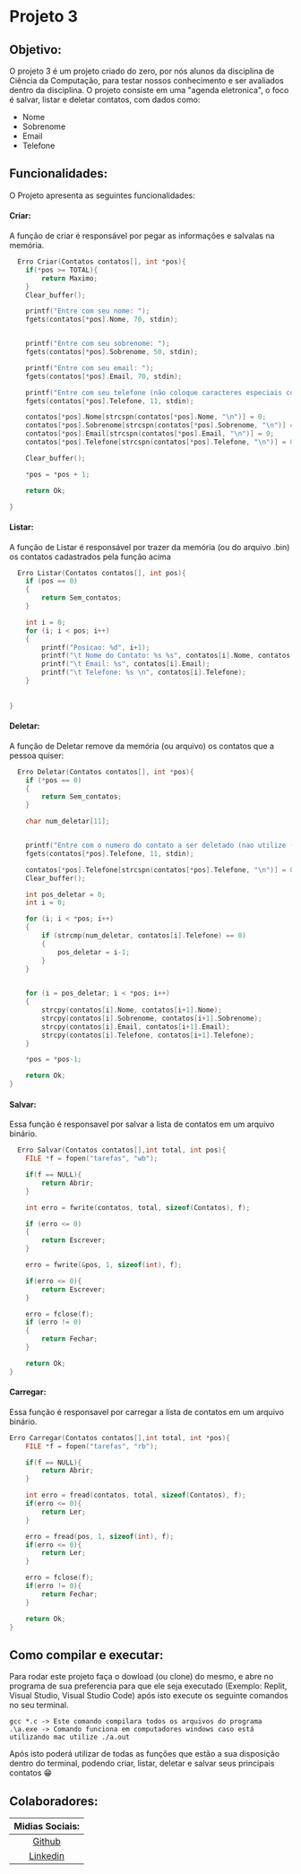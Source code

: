 # Projeto 3

## Objetivo:
O projeto 3 é um projeto criado do zero, por nós alunos da disciplina de Ciência da Computação, para testar nossos conhecimento e ser avaliados dentro da disciplina.
O projeto consiste em uma "agenda eletronica", o foco é salvar, listar e deletar contatos, com dados como:
* Nome
* Sobrenome
* Email
* Telefone

## Funcionalidades:
O Projeto apresenta as seguintes funcionalidades:
#### Criar:
A função de criar é responsável por pegar as informações e salvalas na memória.
~~~C
  Erro Criar(Contatos contatos[], int *pos){
    if(*pos >= TOTAL){
        return Maximo;
    }
    Clear_buffer();

    printf("Entre com seu nome: ");
    fgets(contatos[*pos].Nome, 70, stdin);


    printf("Entre com seu sobrenome: ");
    fgets(contatos[*pos].Sobrenome, 50, stdin);

    printf("Entre com seu email: ");
    fgets(contatos[*pos].Email, 70, stdin);

    printf("Entre com seu telefone (não coloque caracteres especiais como () ou -): ");
    fgets(contatos[*pos].Telefone, 11, stdin);

    contatos[*pos].Nome[strcspn(contatos[*pos].Nome, "\n")] = 0;
    contatos[*pos].Sobrenome[strcspn(contatos[*pos].Sobrenome, "\n")] = 0;
    contatos[*pos].Email[strcspn(contatos[*pos].Email, "\n")] = 0;
    contatos[*pos].Telefone[strcspn(contatos[*pos].Telefone, "\n")] = 0;

    Clear_buffer();

    *pos = *pos + 1;

    return Ok;

}
~~~
#### Listar:
A função de Listar é responsável por trazer da memória (ou do arquivo .bin) os contatos cadastrados pela função acima
~~~C
  Erro Listar(Contatos contatos[], int pos){
    if (pos == 0)
    {
        return Sem_contatos;
    }

    int i = 0;
    for (i; i < pos; i++)
    {
        printf("Posicao: %d", i+1);
        printf("\t Nome do Contato: %s %s", contatos[i].Nome, contatos[i].Sobrenome);
        printf("\t Email: %s", contatos[i].Email);
        printf("\t Telefone: %s \n", contatos[i].Telefone);
    }
    
    
}
~~~
#### Deletar:
A função de Deletar remove da memória (ou arquivo) os contatos que a pessoa quiser:
~~~C
  Erro Deletar(Contatos contatos[], int *pos){
    if (*pos == 0)
    {
        return Sem_contatos;
    }

    char num_deletar[11];


    printf("Entre com o numero do contato a ser deletado (nao utilize () ou - ao digitar) sera deletado o primeiro resultado com este numero: ");
    fgets(contatos[*pos].Telefone, 11, stdin);

    contatos[*pos].Telefone[strcspn(contatos[*pos].Telefone, "\n")] = 0;
    Clear_buffer();

    int pos_deletar = 0;
    int i = 0;

    for (i; i < *pos; i++)
    {
        if (strcmp(num_deletar, contatos[i].Telefone) == 0)
        {
            pos_deletar = i-1;
        }
    }
    

    for (i = pos_deletar; i < *pos; i++)
    {
        strcpy(contatos[i].Nome, contatos[i+1].Nome);
        strcpy(contatos[i].Sobrenome, contatos[i+1].Sobrenome);
        strcpy(contatos[i].Email, contatos[i+1].Email);
        strcpy(contatos[i].Telefone, contatos[i+1].Telefone);
    }

    *pos = *pos-1;

    return Ok;
}
~~~

#### Salvar:
Essa função é responsavel por salvar a lista de contatos em um arquivo binário.
~~~C
  Erro Salvar(Contatos contatos[],int total, int pos){
    FILE *f = fopen("tarefas", "wb");

    if(f == NULL){
        return Abrir;
    }

    int erro = fwrite(contatos, total, sizeof(Contatos), f);

    if (erro <= 0)
    {
        return Escrever;
    }

    erro = fwrite(&pos, 1, sizeof(int), f);

    if(erro <= 0){
        return Escrever;
    }

    erro = fclose(f);
    if (erro != 0)
    {
        return Fechar;
    }

    return Ok;
}
~~~
#### Carregar:
Essa função é responsavel por carregar a lista de contatos em um arquivo binário.
~~~C
Erro Carregar(Contatos contatos[],int total, int *pos){
    FILE *f = fopen("tarefas", "rb");

    if(f == NULL){
        return Abrir;
    }

    int erro = fread(contatos, total, sizeof(Contatos), f);
    if(erro <= 0){
        return Ler;
    }

    erro = fread(pos, 1, sizeof(int), f);
    if(erro <= 0){
        return Ler;
    }

    erro = fclose(f);
    if(erro != 0){
        return Fechar;
    }

    return Ok;
}
~~~


## Como compilar e executar:

Para rodar este projeto faça o dowload (ou clone) do mesmo, e abre no programa de sua preferencia para que ele seja executado (Exemplo: Replit, Visual Studio, Visual Studio Code)
após isto execute os seguinte comandos no seu terminal.
~~~
gcc *.c -> Este comando compilara todos os arquivos do programa
.\a.exe -> Comando funciona em computadores windows caso está utilizando mac utilize ./a.out
~~~

Após isto poderá utilizar de todas as funções que estão a sua disposição dentro do terminal, podendo criar, listar, deletar e salvar seus principais contatos 😁

## Colaboradores:
|Midias Sociais:|
|:-------------:|
[Github](https://github.com/Leonardo-Souza-de-Castro)|
|[Linkedin](https://www.linkedin.com/in/leonardo-souza-de-castro/)|

